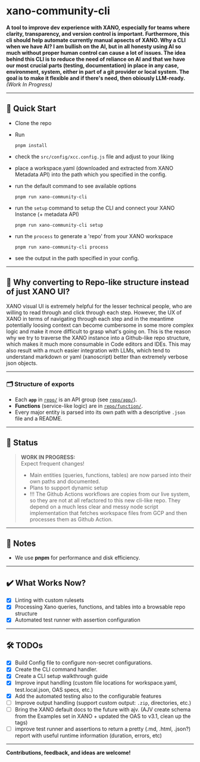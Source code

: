 # xano-community-cli

**A tool to improve dev experience with XANO, especially for teams where clarity, transparency, and version control is important. Furthermore, this cli should help automate currently manual apsects of XANO. Why a CLI when we have AI? I am bullish on the AI, but in all honesty using AI so much without proper human control can cause a lot of issues. The idea behind this CLI is to reduce the need of reliance on AI and that we have our most crucial parts (testing, documentation) in place in any case, environment, system, either in part of a git provider or local system. The goal is to make it flexible and if there's need, then obiously LLM-ready.**  
_(Work In Progress)_

---

## 🚀 Quick Start

- Clone the repo
- Run
  ```
  pnpm install
  ```
- check the `src/config/xcc.config.js` file and adjust to your liking
- place a workspace.yaml (downloaded and extracted from XANO Metadata API) into the path which you specified in the config.
- run the default command to see available options

  ```
  pnpm run xano-community-cli
  ```

- run the `setup` command to setup the CLI and connect your XANO Instance (+ metadata API)

  ```
  pnpm run xano-community-cli setup
  ```

- run the `process` to generate a 'repo' from your XANO workspace

  ```
  pnpm run xano-community-cli process
  ```

- see the output in the path specified in your config.

---

## 🤔 Why converting to Repo-like structure instead of just XANO UI?

XANO visual UI is extremely helpful for the lesser technical people, who are willing to read through and click through each step.
However, the UX of XANO in terms of navigating through each step and in the meantime potentially loosing context can become
cumbersome in some more complex logic and make it more difficult to grasp what's going on. 
This is the reason why we try to traverse the XANO instance into a Github-like repo structure, which makes it 
much more consumable in Code editors and IDEs. This may also result with a much easier integration with LLMs, which tend to 
understand markdown or yaml (xanoscript) better than extremely verbose json objects.

---

### 🗂️ Structure of exports

- Each **`app`** in [`repo/`](repo/) is an API group (see [`repo/app/`](repo/app/)).
- **Functions** (service-like logic) are in [`repo/function/`](repo/function).
- Every major entity is parsed into its own path with a descriptive `.json` file and a README.

---

## 🚧 Status

> **WORK IN PROGRESS:**  
> Expect frequent changes!  
> - Main entities (queries, functions, tables) are now parsed into their own paths and documented.
> - Plans to support dynamic setup
> - !!! The Github Actions workflows are copies from our live system, so they are not at all refactored to this new cli-like repo. They depend on a much less clear and messy node script implementation that fetches workspace files from GCP and then processes them as Github Action.

---

## 📝 Notes

- We use **pnpm** for performance and disk efficiency.

---

## ✔️ What Works Now?

- [x] Linting with custom rulesets
- [x] Processing Xano queries, functions, and tables into a browsable repo structure
- [x] Automated test runner with assertion configuration

---

## 🛠️ TODOs

- [x] Build Config file to configure non-secret configurations.
- [x] Create the CLI command handler.
- [x] Create a CLI setup walkthrough guide
- [x] Improve input handling (custom file locations for workspace.yaml, test.local.json, OAS specs, etc.)
- [x] Add the automated testing also to the configurable features
- [ ] Improve output handling (support custom output: `.zip`, directories, etc.)
- [ ] Bring the XANO default docs to the future with ajv. (AJV create schema from the Examples set in XANO + updated the OAS to v3.1, clean up the tags)
- [ ] improve test runner and assertions to return a pretty (.md, .html, .json?) report with useful runtime information (duration, errors, etc)

---

**Contributions, feedback, and ideas are welcome!**

